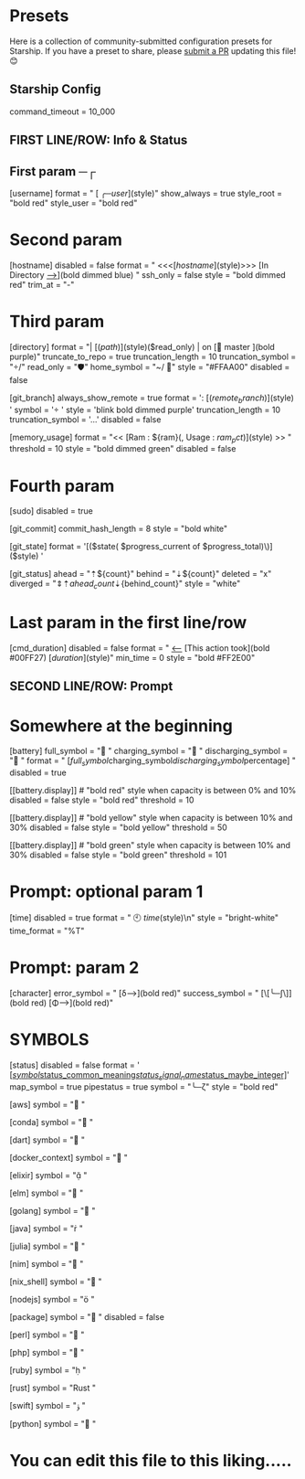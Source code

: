 # Presets

Here is a collection of community-submitted configuration presets for Starship.
If you have a preset to share, please [submit a PR](https://github.com/starship/starship/edit/master/docs/presets/README.md) updating this file! 😊

## Starship Config

command_timeout = 10_000
## FIRST LINE/ROW: Info & Status
## First param ─┌

[username]
format = " [ ╭─$user]($style)"
show_always = true
style_root = "bold red"
style_user = "bold red"

# Second param
[hostname]
disabled = false
format = " <<<[$hostname]($style)>>> [In Directory [-->](blue)](bold dimmed blue) "
ssh_only = false
style = "bold dimmed red"
trim_at = "-"

# Third param
[directory]
format = "| [($path)]($style)($read_only) | on [ master ](bold purple)" 
truncate_to_repo = true
truncation_length = 10
truncation_symbol = "/"
read_only = "🛡️"
home_symbol = "~/ "
style = "#FFAA00"
disabled = false 

[git_branch]
always_show_remote = true 
format = ': [($remote_branch)]($style) '
symbol = ' '
style = 'blink bold dimmed purple'
truncation_length = 10
truncation_symbol = '...'
disabled = false 

[memory_usage]
format = "<< [Ram : ${ram}(, Usage : ${ram_pct})]($style) >> "
threshold = 10
style = "bold dimmed green"
disabled = false

# Fourth param
[sudo]
disabled = true

[git_commit]
commit_hash_length = 8
style = "bold white"

[git_state]
format = '[\($state( $progress_current of $progress_total)\)]($style) '

[git_status]
ahead = "⇡${count}"
behind = "⇣${count}"
deleted = "x"
diverged = "⇕⇡${ahead_count}⇣${behind_count}"
style = "white"

# Last param in the first line/row
[cmd_duration]
disabled = false
format = " [<--](#FF0059) [This action took](bold #00FF27) [$duration]($style)"
min_time = 0
style = "bold #FF2E00"

## SECOND LINE/ROW: Prompt

# Somewhere at the beginning
[battery]
full_symbol = " "
charging_symbol = " "
discharging_symbol = " "
format = " $[full_symbol$charging_symbol$discharging_symbol$percentage] "
disabled = true 

[[battery.display]]  # "bold red" style when capacity is between 0% and 10%
disabled = false
style = "bold red"
threshold = 10

[[battery.display]]  # "bold yellow" style when capacity is between 10% and 30%
disabled = false
style = "bold yellow"
threshold = 50

[[battery.display]]  # "bold green" style when capacity is between 10% and 30%
disabled = false
style = "bold green"
threshold = 101

# Prompt: optional param 1
[time]
disabled = true
format = " 🕙 $time($style)\n"
style = "bright-white"
time_format = "%T"

# Prompt: param 2
[character]
error_symbol = " [δ-->](bold red)"
success_symbol = " [\\[╰─∫\\]](bold red) [Φ-->](bold red)"

# SYMBOLS
[status]
disabled = false 
format = ' [\[$symbol$status_common_meaning$status_signal_name$status_maybe_integer\]]($style)'
map_symbol = true
pipestatus = true
symbol = "╰─ζ"
style = "bold red"

[aws]
symbol = " "

[conda]
symbol = " "

[dart]
symbol = " "

[docker_context]
symbol = " "

[elixir]
symbol = " "

[elm]
symbol = " "

[golang]
symbol = " "

[java]
symbol = " "

[julia]
symbol = " "

[nim]
symbol = " "

[nix_shell]
symbol = " "

[nodejs]
symbol = " "

[package]
symbol = " "
disabled = false

[perl]
symbol = " "

[php]
symbol = " "

[ruby]
symbol = " "

[rust]
symbol = "Rust "

[swift]
symbol = "ﯣ "

[python]
symbol = " "

# You can edit this file to this liking.....
